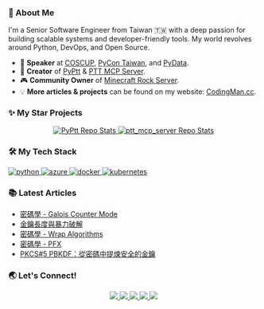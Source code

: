 ### 👋 About Me

I'm a Senior Software Engineer from Taiwan 🇹🇼 with a deep passion for building scalable systems and developer-friendly tools. My world revolves around Python, DevOps, and Open Source.

* 🎤 **Speaker** at [COSCUP](https://coscup.org/2020/zh-TW/agenda/CFNNFA), [PyCon Taiwan](https://tw.pycon.org/2020/zh-hant/conference/talk/1124347947245371715/), and [PyData](https://pydata.org/taipei2020/program/talk-2/).
* 🚀 **Creator** of [PyPtt](https://github.com/PyPtt/PyPtt) & [PTT MCP Server](https://github.com/PyPtt/ptt_mcp_server).
* 🎮 **Community Owner** of [Minecraft Rock Server](https://rock-mc.com/).
* 💡 **More articles & projects** can be found on my website: [CodingMan.cc](https://codingman.cc).

### ✨ My Star Projects
<p align="center">
<a href="https://github.com/PyPtt/PyPtt" target="_blank">
  <img src="https://github-readme-stats.vercel.app/api/pin/?username=PyPtt&repo=PyPtt&theme=dracula" alt="PyPtt Repo Stats"/>
</a>
<a href="https://github.com/PyPtt/ptt_mcp_server" target="_blank">
  <img src="https://github-readme-stats.vercel.app/api/pin/?username=PyPtt&repo=ptt_mcp_server&theme=dracula" alt="ptt_mcp_server Repo Stats"/>
</a>
</p>

### 🛠️ My Tech Stack

<p align="left">
  <a href="https://www.python.org" target="_blank"> <img src="https://img.shields.io/badge/Python-3776AB?style=for-the-badge&logo=python&logoColor=white" alt="python"/> </a>
  <a href="https://azure.microsoft.com" target="_blank"> <img src="https://img.shields.io/badge/Azure-0078D4?style=for-the-badge&logo=microsoftazure&logoColor=white" alt="azure"/> </a>
  <a href="https://www.docker.com/" target="_blank"> <img src="https://img.shields.io/badge/Docker-2496ED?style=for-the-badge&logo=docker&logoColor=white" alt="docker"/> </a>
  <a href="https://kubernetes.io" target="_blank"> <img src="https://img.shields.io/badge/Kubernetes-326CE5?style=for-the-badge&logo=kubernetes&logoColor=white" alt="kubernetes"/> </a>
</p>

### 📚 Latest Articles
<!-- BLOG-POST-LIST:START -->
- [密碼學 - Galois Counter Mode](https://codingman.cc/cryptography-galois-counter-mode)
- [金鑰長度與暴力破解](https://codingman.cc/key-length-and-brute-force)
- [密碼學 - Wrap Algorithms](https://codingman.cc/cryptography-wrap-algorithms)
- [密碼學 - PFX](https://codingman.cc/cryptography-pfx)
- [PKCS#5 PBKDF：從密碼中提煉安全的金鑰](https://codingman.cc/pkcs5-pbkdf-from-password-to-secure-key)
<!-- BLOG-POST-LIST:END -->

### 🌏 Let's Connect!
<p align="center">
  <a href="https://www.linkedin.com/in/codingman/" target="_blank">
    <img src="https://img.shields.io/badge/LinkedIn-0A66C2?style=for-the-badge&logo=linkedin&logoColor=white">
  </a>
  <a href="https://codingman.cc" target="_blank">
    <img src="https://img.shields.io/badge/Website-codingman.cc-blue?style=for-the-badge&logo=firefox-browser">
  </a>
  <a href="https://twitter.com/PttCodingMan" target="_blank">
    <img src="https://img.shields.io/badge/Twitter-PttCodingMan-1DA1F2?style=for-the-badge&logo=twitter">
  </a>
  <a href="mailto:pttcodingman@gmail.com">
    <img src="https://img.shields.io/badge/Email-pttcodingman@gmail.com-D14836?style=for-the-badge&logo=gmail">
  </a>
  <a href="https://t.me/PttCodingMan" target="_blank">
    <img src="https://img.shields.io/badge/Telegram-PttCodingMan-26A5E4?style=for-the-badge&logo=telegram">
  </a>
</p>
